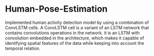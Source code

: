 # Human-Pose-Estimation
Implemented human activity detection model by using a combination of ConvLSTM cells. A ConvLSTM cell is a variant of an LSTM network that contains convolutions operations in the network. it is an LSTM with convolution embedded in the architecture, which makes it capable of identifying spatial features of the data while keeping into account the temporal relation. 
